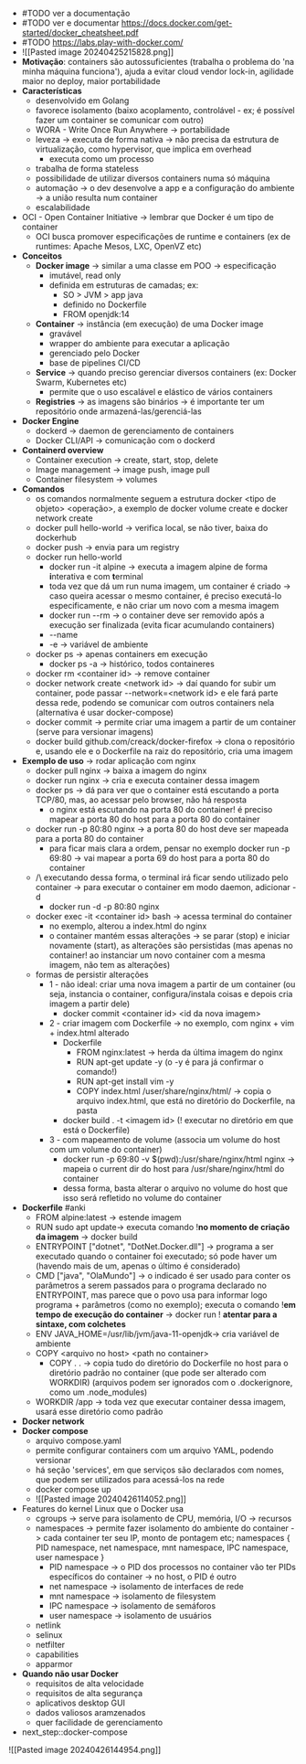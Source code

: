 * #TODO ver a documentação
* #TODO ver e documentar https://docs.docker.com/get-started/docker_cheatsheet.pdf
* #TODO https://labs.play-with-docker.com/
* ![[Pasted image 20240425215828.png]]
* **Motivação**: containers são autossuficientes (trabalha o problema do 'na minha máquina funciona'), ajuda a evitar cloud vendor lock-in, agilidade maior no deploy, maior portabilidade
* **Características**
	* desenvolvido em Golang
	* favorece isolamento (baixo acoplamento, controlável - ex; é possível fazer um container se comunicar com outro)
	* WORA - Write Once Run Anywhere -> portabilidade
	* leveza -> executa de forma nativa -> não precisa da estrutura de virtualização, como hypervisor, que implica em overhead
		* executa como um processo
	* trabalha de forma stateless
	* possibilidade de utilizar diversos containers numa só máquina
	* automação -> o dev desenvolve a app e a configuração do ambiente -> a união resulta num container
	* escalabilidade
* OCI - Open Container Initiative -> lembrar que Docker é um tipo de container
	* OCI busca promover especificações de runtime e containers (ex de runtimes: Apache Mesos, LXC, OpenVZ etc)
* **Conceitos**
	* **Docker image** -> similar a uma classe em POO -> especificação
		* imutável, read only
		* definida em estruturas de camadas; ex:
			* SO > JVM > app java
			* definido no Dockerfile
			* FROM openjdk:14
	* **Container** -> instância (em execução) de uma Docker image
		* gravável
		* wrapper do ambiente para executar a aplicação
		* gerenciado pelo Docker
		* base de pipelines CI/CD
	* **Service** -> quando preciso gerenciar diversos containers (ex: Docker Swarm, Kubernetes etc)
		* permite que o uso escalável e elástico de vários containers
	* **Registries** -> as imagens são binários -> é importante ter um repositório onde armazená-las/gerenciá-las
* **Docker Engine**
	* dockerd -> daemon de gerenciamento de containers
	* Docker CLI/API -> comunicação com o dockerd
* **Containerd overview**
	* Container execution -> create, start, stop, delete
	* Image management -> image push, image pull
	* Container filesystem -> volumes
* **Comandos**
	* os comandos normalmente seguem a estrutura docker \<tipo de objeto\> \<operação\>, a exemplo de docker volume create e docker network create
	* docker pull hello-world -> verifica local, se não tiver, baixa do dockerhub
	* docker push -> envia para um registry
	* docker run hello-world
		* docker run -it alpine -> executa a imagem alpine de forma **i**nterativa e com **t**erminal
		* toda vez que dá um run numa imagem, um container é criado -> caso queira acessar o mesmo container, é preciso executá-lo especificamente, e não criar um novo com a mesma imagem
		* docker run --rm -> o container deve ser removido após a execução ser finalizada (evita ficar acumulando containers)
		* --name
		* -e -> variável de ambiente
	* docker ps -> apenas containers em execução
		* docker ps -a -> histórico, todos containeres
	* docker rm \<container id\> -> remove container
	* docker network create \<network id\> -> daí quando for subir um container, pode passar --network=\<network id\> e ele fará parte dessa rede, podendo se comunicar com outros containers nela (alternativa é usar docker-compose)
	* docker commit -> permite criar uma imagem a partir de um container (serve para versionar imagens)
	* docker build github.com/creack/docker-firefox -> clona o repositório e, usando ele e o Dockerfile na raiz do repositório, cria uma imagem
* **Exemplo de uso** -> rodar aplicação com nginx
	* docker pull nginx -> baixa a imagem do nginx
	* docker run nginx -> cria e executa container dessa imagem
	* docker ps -> dá para ver que o container está escutando a porta TCP/80, mas, ao acessar pelo browser, não há resposta
		* o nginx está escutando na porta 80 do container! é preciso mapear a porta 80 do host para a porta 80 do container
	* docker run -p 80:80 nginx -> a porta 80 do host deve ser mapeada para a porta 80 do container
		* para ficar mais clara a ordem, pensar no exemplo docker run -p 69:80 -> vai mapear a porta 69 do host para a porta 80 do container
	* /\\ executando dessa forma, o terminal irá ficar sendo utilizado pelo container -> para executar o container em modo daemon, adicionar -d
		* docker run -d -p 80:80 nginx
	* docker exec -it \<container id\> bash -> acessa terminal do container
		* no exemplo, alterou a index.html do nginx
		* o container mantém essas alterações -> se parar (stop) e iniciar novamente (start), as alterações são persistidas (mas apenas no container! ao instanciar um novo container com a mesma imagem, não tem as alterações)
	* formas de persistir alterações
		* 1 - não ideal: criar uma nova imagem a partir de um container (ou seja, instancia o container, configura/instala coisas e depois cria imagem a partir dele)
			* docker commit \<container id\> \<id da nova imagem\>
		* 2 - criar imagem com Dockerfile -> no exemplo, com nginx + vim + index.html alterado
			* Dockerfile
				* FROM nginx:latest -> herda da última imagem do nginx
				* RUN apt-get update -y (o -y é para já confirmar o comando!)
				* RUN apt-get install vim -y
				* COPY index.html /user/share/nginx/html/ -> copia o arquivo index.html, que está no diretório do Dockerfile, na pasta
			* docker build . -t \<imagem id\> (! executar no diretório em que está o Dockerfile)
		* 3 - com mapeamento de volume (associa um volume do host com um volume do container)
			* docker run -p 69:80 -v $(pwd):/usr/share/nginx/html nginx -> mapeia o current dir do host para /usr/share/nginx/html do container
			* dessa forma, basta alterar o arquivo no volume do host que isso será refletido no volume do container
* **Dockerfile** #anki 
	* FROM alpine:latest -> estende imagem
	* RUN sudo apt update-> executa comando !**no momento de criação da imagem** -> docker build
	* ENTRYPOINT \["dotnet", "DotNet.Docker.dll"\] -> programa a ser executado quando o container foi executado; só pode haver um (havendo mais de um, apenas o último é considerado)
	* CMD \["java", "OlaMundo"\] -> o indicado é ser usado para conter os parâmetros a serem passados para o programa declarado no ENTRYPOINT, mas parece que o povo usa para informar logo programa + parâmetros (como no exemplo); executa o comando !**em tempo de execução do container** -> docker run ! **atentar para a sintaxe, com colchetes**
	* ENV JAVA_HOME=/usr/lib/jvm/java-11-openjdk-> cria variável de ambiente
	* COPY \<arquivo no host\> \<path no container\>
		* COPY . . -> copia tudo do diretório do Dockerfile no host para o diretório padrão no container (que pode ser alterado com WORKDIR) (arquivos podem ser ignorados com o .dockerignore, como um .node_modules)
	* WORKDIR /app -> toda vez que executar container dessa imagem, usará esse diretório como padrão
* **Docker network**
* **Docker compose**
	* arquivo compose.yaml
	* permite configurar containers com um arquivo YAML, podendo versionar 
	* há seção 'services', em que serviços são declarados com nomes, que podem ser utilizados para acessá-los na rede
	* docker compose up
	* ![[Pasted image 20240426114052.png]]
* Features do kernel Linux que o Docker usa
	* cgroups -> serve para isolamento de CPU, memória, I/O -> recursos
	* namespaces -> permite fazer isolamento do ambiente do container -> cada container ter seu IP, monto de pontagem etc; namespaces { PID namespace, net namespace, mnt namespace, IPC namespace, user namespace }
		* PID namespace -> o PID dos processos no container vão ter PIDs específicos do container -> no host, o PID é outro
		* net namespace -> isolamento de interfaces de rede
		* mnt namespace -> isolamento de filesystem
		* IPC namespace -> isolamento de semáforos
		* user namespace -> isolamento de usuários
	* netlink
	* selinux
	* netfilter
	* capabilities
	* apparmor
* **Quando não usar Docker**
	* requisitos de alta velocidade
	* requisitos de alta segurança
	* aplicativos desktop GUI
	* dados valiosos aramzenados
	* quer facilidade de gerenciamento
* next_step::docker-compose




![[Pasted image 20240426144954.png]]